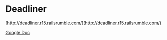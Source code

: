 # Deadliner

[http://deadliner.r15.railsrumble.com/](http://deadliner.r15.railsrumble.com/)

[Google
Doc](https://docs.google.com/document/d/1A3BZiek0vwS231th9cLNzritOiCsGLL-wkR5Dzagwdk/edit)
